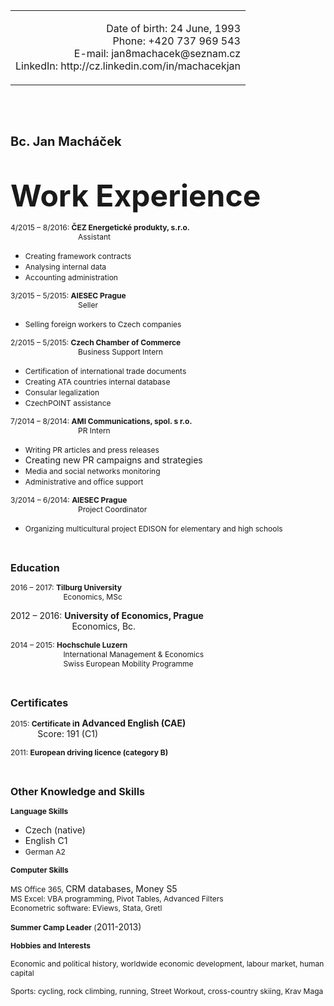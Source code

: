 <table align="right" cellpadding="0" cellspacing="0" hspace="0" vspace="0">
	<tbody>
		<tr>
			<td align="right">
				<p style="text-align: right;">Date of birth: 24 June, 1993<br />
				Phone: +420&nbsp;737&nbsp;969&nbsp;543<br />
				E-mail: jan8machacek@seznam.cz<br />
				LinkedIn: http://cz.linkedin.com/in/machacekjan</p>
			</td>
		</tr>
	</tbody>
</table>
<p>&nbsp;</p>
<div style="clear:both;">
	&nbsp;</div>
<p><span style="font-size:20px;"><strong>Bc. Jan Mach&aacute;ček</strong></span></p>
<p>&nbsp;</p>
<p><strong><font size="50">Work Experience</font></strong></p>
<p><span style="font-size:12px;">4/2015 &ndash; 8/2016: <strong>ČEZ Energetick&eacute; produkty, s.r.o.</strong><br />
&nbsp; &nbsp; &nbsp; &nbsp; &nbsp; &nbsp; &nbsp; &nbsp; &nbsp; &nbsp; &nbsp; &nbsp; &nbsp; &nbsp; &nbsp; &nbsp; Assistant</span></p>
<ul>
<li><span style="font-size:12px;">Creating framework contracts</span></li>
<li><span style="font-size:12px;">Analysing internal data</span></li>
<li><span style="font-size:12px;">Accounting administration</span></li>
</ul>
<p><span style="font-size:12px;">3/2015 &ndash; 5/2015: <strong>AIESEC Prague</strong><br />
&nbsp; &nbsp; &nbsp; &nbsp; &nbsp; &nbsp; &nbsp; &nbsp; &nbsp; &nbsp; &nbsp; &nbsp; &nbsp; &nbsp; &nbsp; &nbsp; Seller</span></p>
<ul>
<li><span style="font-size:12px;">Selling foreign workers to Czech companies</span></li>
</ul>
<p><span style="font-size:12px;">2/2015 &ndash; 5/2015: <strong>Czech Chamber of Commerce</strong><br />
&nbsp; &nbsp; &nbsp; &nbsp; &nbsp; &nbsp; &nbsp; &nbsp; &nbsp; &nbsp; &nbsp; &nbsp; &nbsp; &nbsp; &nbsp; &nbsp; Business Support Intern</span></p>
<ul>
<li><span style="font-size:12px;">Certification of international trade documents</span></li>
<li><span style="font-size:12px;">Creating ATA countries internal database</span></li>
<li><span style="font-size:12px;">Consular legalization</span></li>
<li><span style="font-size:12px;">CzechPOINT assistance</span></li>
</ul>
<p><span style="font-size:12px;">7/2014 &ndash; 8/2014: <strong>AMI Communications, spol. s r.o.</strong><br />
&nbsp; &nbsp; &nbsp; &nbsp; &nbsp; &nbsp; &nbsp; &nbsp; &nbsp; &nbsp; &nbsp; &nbsp; &nbsp; &nbsp; &nbsp; &nbsp; PR Intern</span></p>
<ul>
<li><span style="font-size:12px;">Writing PR articles and press releases</span></li>
<li>Creating new PR campaigns and strategies</li>
<li><span style="font-size:12px;">Media and social networks monitoring</span></li>
<li><span style="font-size:12px;">Administrative and office support</span></li>
</ul>
<p><span style="font-size:12px;">3/2014 &ndash; 6/2014: <strong>AIESEC Prague</strong><br />
&nbsp; &nbsp; &nbsp; &nbsp; &nbsp; &nbsp; &nbsp; &nbsp; &nbsp; &nbsp; &nbsp; &nbsp; &nbsp; &nbsp; &nbsp; &nbsp; Project Coordinator</span></p>
<ul>
<li><span style="font-size:12px;">Organizing multicultural project EDISON for elementary and high schools</span></li>
</ul>
<p>&nbsp;</p>
<p><strong><span style="font-size:16px;">Education</span></strong></p>
<p><span style="font-size:12px;">2016 &ndash; 2017: <strong>Tilburg University</strong><br />
&nbsp; &nbsp; &nbsp; &nbsp; &nbsp; &nbsp; &nbsp; &nbsp; &nbsp; &nbsp; &nbsp; &nbsp; &nbsp;Economics, MSc</span></p>
<p>2012 &ndash; 2016: <strong>University of Economics, Prague</strong><br />
&nbsp; &nbsp; &nbsp; &nbsp; &nbsp; &nbsp; &nbsp; &nbsp; &nbsp; &nbsp; &nbsp; &nbsp; &nbsp;Economics, Bc.</p>
<p><span style="font-size:12px;">2014 &ndash; 2015: <strong>Hochschule Luzern</strong><br />
&nbsp; &nbsp; &nbsp; &nbsp; &nbsp; &nbsp; &nbsp; &nbsp; &nbsp; &nbsp; &nbsp; &nbsp; &nbsp;International Management &amp; Economics<br />
&nbsp; &nbsp; &nbsp; &nbsp; &nbsp; &nbsp; &nbsp; &nbsp; &nbsp; &nbsp; &nbsp; &nbsp; &nbsp;Swiss European Mobility Programme</span></p>
<p>&nbsp;</p>
<p><span style="font-size:16px;"><strong>Certificates</strong></span></p>
<p><span style="font-size:12px;">2015: <strong>Certificate i</strong></span><strong>n Advanced English&nbsp;(CAE)</strong><br />
&nbsp; &nbsp; &nbsp; &nbsp; &nbsp; &nbsp;Score: 191 (C1)</p>
<p><span style="font-size:12px;">2011: <strong>European driving licence (category B)</strong></span></p>
<p>&nbsp;</p>
<p><span style="font-size:16px;"><strong>Other Knowledge and Skills</strong></span></p>
<p><span style="font-size:12px;"><strong>Language Skills</strong></span></p>
<ul>
<li>Czech (native)</li>
<li>English C1</li>
<li><span style="font-size:12px;">German A2</span></li>
</ul>
<p><strong><span style="font-size:12px;">Computer Skills</span></strong></p>
<p><span style="font-size:12px;">MS Office 365,&nbsp;</span>CRM databases, Money S5<br />
<span style="font-size:12px;"> MS Excel: VBA programming, Pivot Tables, Advanced Filters<br />
Econometric software: EViews, Stata, Gretl</span></p>
<p><span style="font-size:12px;"><strong>Summer Camp Leader</strong> (</span>2011-2013)</p>
<p><strong><span style="font-size:12px;">Hobbies and Interests</span></strong></p>
<p><span style="font-size:12px;">Economic and political history, worldwide economic development, labour market, human capital</span></p>
<p><span style="font-size:12px;">Sports: cycling, rock climbing, running, Street Workout, cross-country skiing, Krav Maga</span></p>

